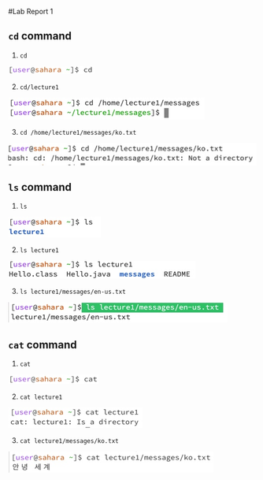 #Lab Report 1

## `cd` command

1) `cd`

![Image](cd-no-arg.jpg)


2) `cd/lecture1` 

![Image](cd-directory.jpg)

3) `cd /home/lecture1/messages/ko.txt`

![Image](cd-file.jpg)

## `ls` command

1) `ls`

![Image](ls-no-arg.jpg)

2) `ls lecture1`

![Image](ls-directory.jpg)

3) `ls lecture1/messages/en-us.txt`

![Image](ls-file.jpg)

## `cat` command

1) `cat`

![Image](cat-no-arg.jpg)

2) `cat lecture1`

![Image](cat-directory.jpg)

3) `cat lecture1/messages/ko.txt`

![Image](cat-file.jpg)
